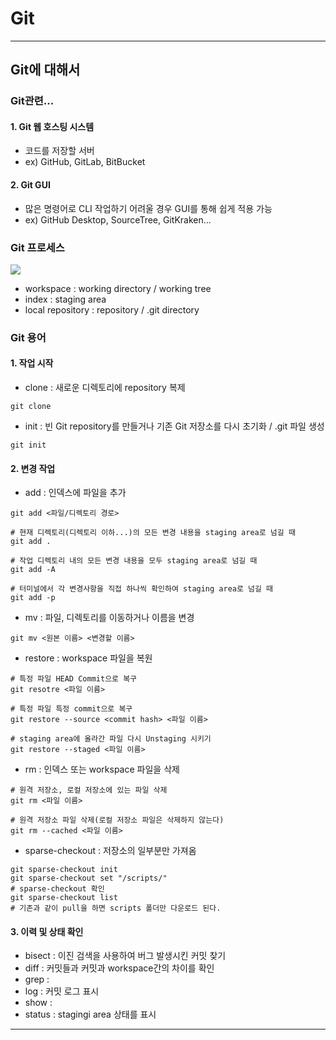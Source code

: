 # Git

---

## Git에 대해서

### Git관련...

#### 1. Git 웹 호스팅 시스템

- 코드를 저장할 서버
- ex) GitHub, GitLab, BitBucket

#### 2. Git GUI

- 많은 명령어로 CLI 작업하기 어려울 경우 GUI를 통해 쉽게 적용 가능
- ex) GitHub Desktop, SourceTree, GitKraken...

### Git 프로세스

![](https://blog.kakaocdn.net/dn/b6yKGG/btrbhYyXseX/jNc62M0xDmeclOzwY6c0K0/img.png)

- workspace : working directory / working tree
- index : staging area
- local repository : repository / .git directory

### Git 용어

#### 1. 작업 시작

- clone : 새로운 디렉토리에 repository 복제

```
git clone
```

- init : 빈 Git repository를 만들거나 기존 Git 저장소를 다시 초기화 / .git 파일 생성

```
git init
```

#### 2. 변경 작업

- add : 인덱스에 파일을 추가

```
git add <파일/디렉토리 경로>

# 현재 디렉토리(디렉토리 이하...)의 모든 변경 내용을 staging area로 넘길 때
git add .

# 작업 디렉토리 내의 모든 변경 내용을 모두 staging area로 넘길 때
git add -A

# 터미널에서 각 변경사항을 직접 하나씩 확인하여 staging area로 넘길 때
git add -p
```

- mv : 파일, 디렉토리를 이동하거나 이름을 변경

```
git mv <원본 이름> <변경할 이름>
```

- restore : workspace 파일을 복원

```
# 특정 파일 HEAD Commit으로 복구
git resotre <파일 이름>

# 특정 파일 특정 commit으로 복구
git restore --source <commit hash> <파일 이름>

# staging area에 올라간 파일 다시 Unstaging 시키기
git restore --staged <파일 이름>
```

- rm : 인덱스 또는 workspace 파일을 삭제

```
# 원격 저장소, 로컬 저장소에 있는 파일 삭제
git rm <파일 이름>

# 원격 저장소 파일 삭제(로컬 저장소 파일은 삭제하지 않는다)
git rm --cached <파일 이름>
```

- sparse-checkout : 저장소의 일부분만 가져옴

```
git sparse-checkout init
git sparse-checkout set "/scripts/"
# sparse-checkout 확인
git sparse-checkout list
# 기존과 같이 pull을 하면 scripts 폴더만 다운로드 된다.
```

#### 3. 이력 및 상태 확인

- bisect : 이진 검색을 사용하여 버그 발생시킨 커밋 찾기
- diff : 커밋들과 커밋과 workspace간의 차이를 확인
- grep :
- log : 커밋 로그 표시
- show :
- status : stagingi area 상태를 표시

---

